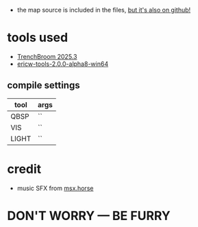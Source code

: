 - the map source is included in the files, [but it's also on github!](https://github.com/spacehare/quake-maps)

# tools used

- [TrenchBroom 2025.3](https://trenchbroom.github.io/)
- [ericw-tools-2.0.0-alpha8-win64](https://github.com/ericwa/ericw-tools/releases/tag/2.0.0-alpha8)

## compile settings

| tool  | args |
| ----- | ---- |
| QBSP  | ``   |
| VIS   | ``   |
| LIGHT | ``   |

# credit

- music SFX from [msx.horse](https://msx.horse)

# DON'T WORRY — BE FURRY
